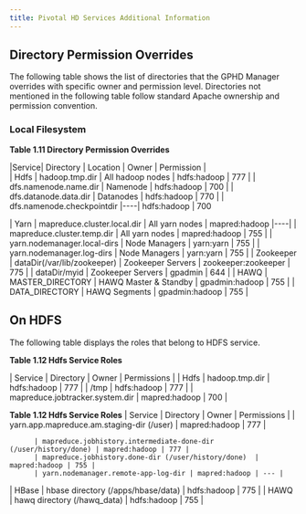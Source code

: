 ```yaml
---
title: Pivotal HD Services Additional Information
---
```


Directory Permission Overrides
------------------------------

The following table shows the list of directories that the GPHD Manager overrides
with specific owner and permission level. Directories not mentioned in the following
table follow standard Apache ownership and permission convention.

### Local Filesystem

**Table 1.11 Directory Permission Overrides**

|Service| Directory | Location  | Owner | Permission |	
| Hdfs | hadoop.tmp.dir | All hadoop nodes | hdfs:hadoop | 777 |
      | dfs.namenode.name.dir | Namenode | hdfs:hadoop | 700 |
      |	dfs.datanode.data.dir | Datanodes | hdfs:hadoop | 770 |
      | dfs.namenode.checkpointdir |----| hdfs:hadoop | 700

| Yarn | mapreduce.cluster.local.dir | All yarn nodes | mapred:hadoop |----|
       | mapreduce.cluster.temp.dir | All yarn nodes | mapred:hadoop | 755 |
       | yarn.nodemanager.local-dirs | Node Managers | yarn:yarn | 755 |
       | yarn.nodemanager.log-dirs | Node Managers | yarn:yarn | 755 |
| Zookeeper | dataDir(/var/lib/zookeeper) | Zookeeper Servers | zookeeper:zookeeper | 775 |
            | dataDir/myid | Zookeeper Servers | gpadmin | 644 |
| HAWQ | MASTER_DIRECTORY | HAWQ Master & Standby | gpadmin:hadoop | 755 |
       | DATA_DIRECTORY | HAWQ Segments | gpadmin:hadoop | 755 |


On HDFS
-------

The following table displays the roles that belong to HDFS service.

**Table 1.12 Hdfs Service Roles**

| Service | Directory | Owner | Permissions |
| Hdfs | hadoop.tmp.dir | hdfs:hadoop | 777 |
       | /tmp | hdfs:hadoop | 777 |
       | mapreduce.jobtracker.system.dir | mapred:hadoop | 700 |

**Table 1.12 Hdfs Service Roles**
| Service | Directory | Owner | Permissions |
          | yarn.app.mapreduce.am.staging-dir (/user) | mapred:hadoop | 777 |
 
          | mapreduce.jobhistory.intermediate-done-dir (/user/history/done) | mapred:hadoop | 777 |
          | mapreduce.jobhistory.done-dir (/user/history/done)  | mapred:hadoop | 755 |
          | yarn.nodemanager.remote-app-log-dir | mapred:hadoop | --- |
| HBase   | hbase directory (/apps/hbase/data) | hdfs:hadoop | 775 |
| HAWQ    | hawq directory (/hawq_data) | hdfs:hadoop | 755 |

